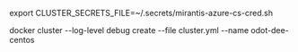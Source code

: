 
export CLUSTER_SECRETS_FILE=~/.secrets/mirantis-azure-cs-cred.sh

docker cluster --log-level debug create --file cluster.yml --name odot-dee-centos
